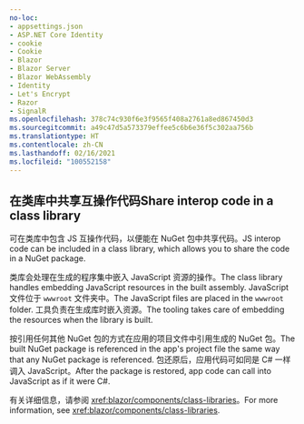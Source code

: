 ```yaml
---
no-loc:
- appsettings.json
- ASP.NET Core Identity
- cookie
- Cookie
- Blazor
- Blazor Server
- Blazor WebAssembly
- Identity
- Let's Encrypt
- Razor
- SignalR
ms.openlocfilehash: 378c74c930f6e3f9565f408a2761a8ed867450d3
ms.sourcegitcommit: a49c47d5a573379effee5c6b6e36f5c302aa756b
ms.translationtype: HT
ms.contentlocale: zh-CN
ms.lasthandoff: 02/16/2021
ms.locfileid: "100552158"
---
```

## <a name="share-interop-code-in-a-class-library"></a><span data-ttu-id="95b1f-101">在类库中共享互操作代码</span><span class="sxs-lookup"><span data-stu-id="95b1f-101">Share interop code in a class library</span></span>

<span data-ttu-id="95b1f-102">可在类库中包含 JS 互操作代码，以便能在 NuGet 包中共享代码。</span><span class="sxs-lookup"><span data-stu-id="95b1f-102">JS interop code can be included in a class library, which allows you to share the code in a NuGet package.</span></span>

<span data-ttu-id="95b1f-103">类库会处理在生成的程序集中嵌入 JavaScript 资源的操作。</span><span class="sxs-lookup"><span data-stu-id="95b1f-103">The class library handles embedding JavaScript resources in the built assembly.</span></span> <span data-ttu-id="95b1f-104">JavaScript 文件位于 `wwwroot` 文件夹中。</span><span class="sxs-lookup"><span data-stu-id="95b1f-104">The JavaScript files are placed in the `wwwroot` folder.</span></span> <span data-ttu-id="95b1f-105">工具负责在生成库时嵌入资源。</span><span class="sxs-lookup"><span data-stu-id="95b1f-105">The tooling takes care of embedding the resources when the library is built.</span></span>

<span data-ttu-id="95b1f-106">按引用任何其他 NuGet 包的方式在应用的项目文件中引用生成的 NuGet 包。</span><span class="sxs-lookup"><span data-stu-id="95b1f-106">The built NuGet package is referenced in the app's project file the same way that any NuGet package is referenced.</span></span> <span data-ttu-id="95b1f-107">包还原后，应用代码可如同是 C# 一样调入 JavaScript。</span><span class="sxs-lookup"><span data-stu-id="95b1f-107">After the package is restored, app code can call into JavaScript as if it were C#.</span></span>

<span data-ttu-id="95b1f-108">有关详细信息，请参阅 <xref:blazor/components/class-libraries>。</span><span class="sxs-lookup"><span data-stu-id="95b1f-108">For more information, see <xref:blazor/components/class-libraries>.</span></span>
